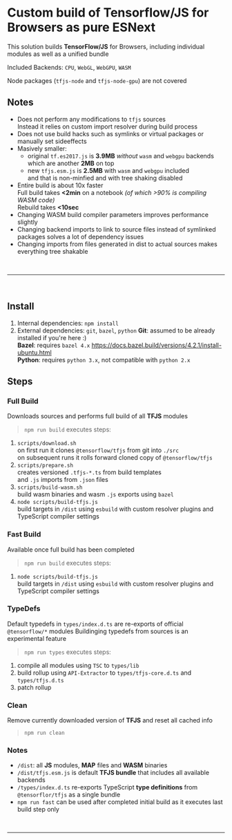 # Custom build of Tensorflow/JS for Browsers as pure ESNext

This solution builds **TensorFlow/JS** for Browsers, including individual modules as well as a unified bundle  

Included Backends: `CPU`, `WebGL`, `WebGPU`, `WASM`

Node packages (`tfjs-node` and `tfjs-node-gpu`) are not covered  

## Notes

- Does not perform any modifications to `tfjs` sources  
  Instead it relies on custom import resolver during build process
- Does not use build hacks such as symlinks or virtual packages or manually set sideeffects
- Masively smaller:
  - original `tf.es2017.js` is **3.9MB** *without* `wasm` and `webgpu` backends which are another **2MB** on top
  - new `tfjs.esm.js` is **2.5MB** with `wasm` and `webgpu` included  
    and that is non-minfied and with tree shaking disabled  
- Entire build is about 10x faster  
  Full build takes **<2min** on a notebook *(of which >90% is compiling WASM code)*  
  Rebuild takes **<10sec**
- Changing WASM build compiler parameters improves performance slightly
- Changing backend imports to link to source files instead of symlinked packages solves a lot of dependency issues
- Changing imports from files generated in dist to actual sources makes everything tree shakable

<br><hr><br>

## Install

1. Internal dependencies: `npm install`
2. External dependencies: `git`, `bazel`, `python`
   **Git**: assumed to be already installed if you're here :)  
   **Bazel**: requires `bazel 4.x` <https://docs.bazel.build/versions/4.2.1/install-ubuntu.html>  
   **Python**: requires `python 3.x`, not compatible with `python 2.x`  

## Steps

### Full Build
Downloads sources and performs full build of all **TFJS** modules
> `npm run build` executes steps:

1. `scripts/download.sh`  
   on first run it clones `@tensorflow/tfjs` from git into `./src`  
   on subsequent runs it rolls forward cloned copy of `@tensorflow/tfjs`
2. `scripts/prepare.sh`  
   creates versioned `.tfjs-*.ts` from build templates  
   and `.js` imports from `.json` files
3. `scripts/build-wasm.sh`  
   build wasm binaries and wasm `.js` exports using `bazel`  
4. `node scripts/build-tfjs.js`  
   build targets in `/dist` using `esbuild` with custom resolver plugins and TypeScript compiler settings  

### Fast Build

Available once full build has been completed
> `npm run build` executes steps:
1. `node scripts/build-tfjs.js`  
   build targets in `/dist` using `esbuild` with custom resolver plugins and TypeScript compiler settings  

### TypeDefs
Default typedefs in `types/index.d.ts` are re-exports of official `@tensorflow/*` modules
Buildinging typedefs from sources is an experimental feature
> `npm run types` executes steps:
1. compile all modules using `TSC` to `types/lib`
2. build rollup using `API-Extractor` to `types/tfjs-core.d.ts` and `types/tfjs.d.ts`
3. patch rollup

### Clean
Remove currently downloaded version of **TFJS** and reset all cached info
> `npm run clean`

### Notes
- `/dist`: all **JS** modules, **MAP** files and **WASM** binaries  
- `/dist/tfjs.esm.js` is default **TFJS bundle** that includes all available backends
- `/types/index.d.ts` re-exports TypeScript **type definitions** from `@tensorflor/tfjs` as a single bundle
- `npm run fast` can be used after completed initial build as it executes last build step only

<br><hr><br>
